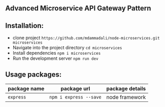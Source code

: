 ## Advanced Microservice API Gateway Pattern

## Installation:

- clone project `https://github.com/mdammadali/node-microservices.git microservices`
- Navigate into the project directory `cd microservices`
- Install dependencies `npm i microservices`
- Run the development server `npm run dev`

## Usage packages:

| package name | package url            | package details |
| ------------ | ---------------------- | --------------- |
| `express`    | `npm i express --save` | node framework  |
